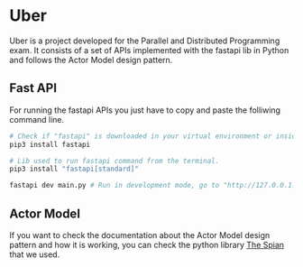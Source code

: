 # Uber
Uber is a project developed for the Parallel and Distributed Programming exam. It consists of a set of APIs implemented with the fastapi lib in Python and follows the Actor Model design pattern.

## Fast API
For running the fastapi APIs you just have to copy and paste the folliwing command line.

```bash
# Check if "fastapi" is downloaded in your virtual environment or inside your global environment.
pip3 install fastapi

# Lib used to run fastapi command from the terminal.
pip3 install "fastapi[standard]"

fastapi dev main.py # Run in development mode, go to "http://127.0.0.1:8000/docs" to see all the APIs.
```

## Actor Model
If you want to check the documentation about the Actor Model design pattern and how it is working, you can check the python library  [The Spian](https://thespianpy.com/doc/) that we used.

